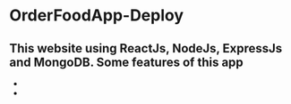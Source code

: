 # OrderFoodApp-Deploy
This website using ReactJs, NodeJs, ExpressJs and MongoDB.
Some features of this app
- 
-
- 
